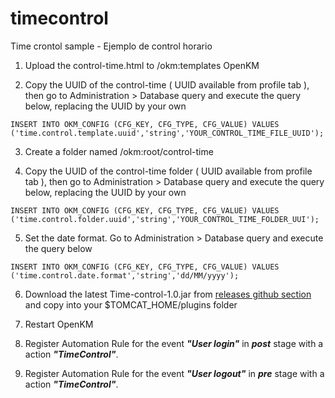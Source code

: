 # timecontrol
Time crontol sample - Ejemplo de control horario 

1) Upload the control-time.html to /okm:templates OpenKM 

2) Copy the UUID of the control-time ( UUID available from profile tab ), then go to Administration > Database query and execute the query below, replacing the UUID by your own
```
INSERT INTO OKM_CONFIG (CFG_KEY, CFG_TYPE, CFG_VALUE) VALUES ('time.control.template.uuid','string','YOUR_CONTROL_TIME_FILE_UUID'); 
```

3) Create a folder named /okm:root/control-time 

4) Copy the UUID of the control-time folder ( UUID available from profile tab ), then go to Administration > Database query and execute the query below, replacing the UUID by your own 
```
INSERT INTO OKM_CONFIG (CFG_KEY, CFG_TYPE, CFG_VALUE) VALUES ('time.control.folder.uuid','string','YOUR_CONTROL_TIME_FOLDER_UUI');
```

5) Set the date format. Go to Administration > Database query and execute the query below
```
INSERT INTO OKM_CONFIG (CFG_KEY, CFG_TYPE, CFG_VALUE) VALUES ('time.control.date.format','string','dd/MM/yyyy');
```

6) Download the latest Time-control-1.0.jar from [releases github section](https://github.com/openkm/timecontrol/releases) and copy into your $TOMCAT_HOME/plugins folder

7) Restart OpenKM

8) Register Automation Rule for the event ***"User login"*** in ***post*** stage with a action ***"TimeControl"***.

9) Register Automation Rule for the event ***"User logout"*** in ***pre*** stage with a action ***"TimeControl"***.


